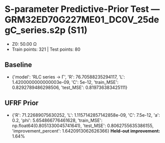 # S-parameter Predictive-Prior Test — GRM32ED70G227ME01_DC0V_25degC_series.s2p (S11)
- Z0: 50.00 Ω
- Train points: 321  |  Test points: 80

## Baseline
- {'model': 'RLC series -> Γ', 'R': 76.70588235294117, 'L': 1.4200000000000003e-09, 'C': 5e-12, 'train_MSE': 0.8292789486298506, 'test_MSE': 0.819736383425111}

## UFRF Prior
- {'R': 71.22689075630252, 'L': 1.1157142857142858e-09, 'C': 7.5e-12, 'a': 0.2, 'phi': 5.654866776461628, 'train_MSE': np.float64(0.8051330045741641), 'test_MSE': 0.8062755635386155, 'improvement_percent': 1.6420913062626366}
**Held-out improvement:** 1.64%